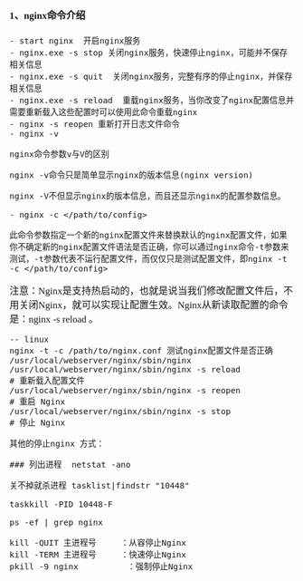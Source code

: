 <span  style="font-family: Simsun,serif; font-size: 17px; ">


#### 1、nginx命令介绍

~~~windows
- start nginx  开启nginx服务
- nginx.exe -s stop 关闭nginx服务，快速停止nginx，可能并不保存相关信息
- nginx.exe -s quit  关闭nginx服务，完整有序的停止nginx，并保存相关信息
- nginx.exe -s reload  重载nginx服务，当你改变了nginx配置信息并需要重新载入这些配置时可以使用此命令重载nginx
- nginx -s reopen 重新打开日志文件命令
- nginx -v

nginx命令参数v与V的区别

nginx -v命令只是简单显示nginx的版本信息(nginx version)

nginx -V不但显示nginx的版本信息，而且还显示nginx的配置参数信息。  

- nginx -c </path/to/config>
 
此命令参数指定一个新的nginx配置文件来替换默认的nginx配置文件，如果你不确定新的nginx配置文件语法是否正确，你可以通过nginx命令-t参数来测试，-t参数代表不运行配置文件，而仅仅只是测试配置文件，即nginx -t -c </path/to/config>

~~~

注意：Nginx是支持热启动的，也就是说当我们修改配置文件后，不用关闭Nginx，就可以实现让配置生效。Nginx从新读取配置的命令是：nginx -s reload 。

~~~
-- linux
nginx -t -c /path/to/nginx.conf 测试nginx配置文件是否正确
/usr/local/webserver/nginx/sbin/nginx
/usr/local/webserver/nginx/sbin/nginx -s reload            # 重新载入配置文件
/usr/local/webserver/nginx/sbin/nginx -s reopen            # 重启 Nginx
/usr/local/webserver/nginx/sbin/nginx -s stop              # 停止 Nginx

其他的停止nginx 方式：

### 列出进程  netstat -ano   

关不掉就杀进程 tasklist|findstr "10448"

taskkill -PID 10448-F

ps -ef | grep nginx

kill -QUIT 主进程号     ：从容停止Nginx
kill -TERM 主进程号     ：快速停止Nginx
pkill -9 nginx          ：强制停止Nginx
~~~

</span>